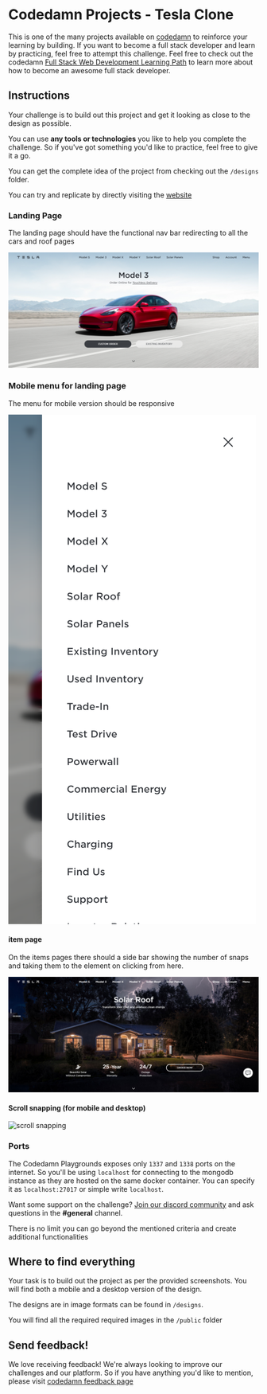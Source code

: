 # Codedamn Projects - Tesla Clone

This is one of the many projects available on [codedamn](https://codedamn.com/projects) to reinforce your learning by building. If you want to become a full stack developer and learn by practicing, feel free to attempt this challenge. Feel free to check out the codedamn [Full Stack Web Development Learning Path](https://codedamn.com/learning-paths/fullstack) to learn more about how to become an awesome full stack developer.


## Instructions

Your challenge is to build out this project and get it looking as close to the design as possible.

You can use **any tools or technologies** you like to help you complete the challenge. So if you've got something you'd like to practice, feel free to give it a go.
 
You can get the complete idea of the project from checking out the `/designs` folder.

You can try and replicate by directly visiting the [website](https://tesla.com/)

### Landing Page 

The landing page should have the functional nav bar redirecting to all the cars and roof pages 

![landing page](https://raw.githubusercontent.com/codedamn-projects/tesla-clone/master/designs/preview%20image%20%5BDESKTOP%5D.png)

### Mobile menu for landing page 

The menu for mobile version should be responsive

![mobile menu](https://raw.githubusercontent.com/codedamn-projects/tesla-clone/master/designs/Mobile%20Menu%20%5BMOBILE%5D.png)

#### item page 

On the items pages there should a side bar showing the number of snaps and taking them to the element on clicking from here. 

![side nav](https://raw.githubusercontent.com/codedamn-projects/tesla-clone/master/designs/Solar%20Roof%20%5BDESKTOP%5D.png)

#### Scroll snapping (for mobile and desktop)

![scroll snapping](https://github.com/codedamn-projects/tesla-clone/blob/master/designs/scroll%20snap.gif?raw=true)



### Ports 
The Codedamn Playgrounds exposes only `1337` and `1338` ports on the internet. So you'll be using `localhost` for connecting to the mongodb instance as they are hosted on the same docker container. You can specify it as `localhost:27017` or simple write `localhost`. 


Want some support on the challenge? [Join our discord community](https://cdm.sh/discord) and ask questions in the **#general** channel.

There is no limit you can go beyond the mentioned criteria and create additional functionalities



## Where to find everything

Your task is to build out the project as per the provided screenshots. You will find both a mobile and a desktop version of the design.

The designs are in image formats can be found in `/designs`.

You will find all the required required images in the `/public` folder

## Send feedback!

We love receiving feedback! We're always looking to improve our challenges and our platform. So if you have anything you'd like to mention, please visit [codedamn feedback page](https://codedamn.com/contact)